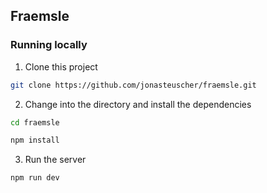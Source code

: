 ## Fraemsle

### Running locally

1. Clone this project

```sh
git clone https://github.com/jonasteuscher/fraemsle.git
```

2. Change into the directory and install the dependencies

```sh
cd fraemsle

npm install
```

3. Run the server

```sh
npm run dev
```
